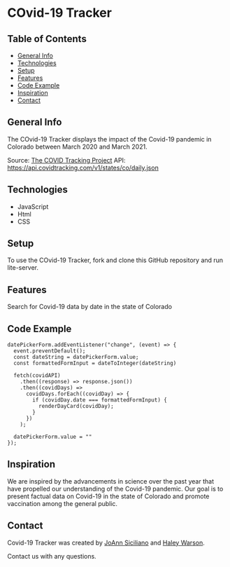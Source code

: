 # COvid-19 Tracker

## Table of Contents
- [General Info](#general-info)
- [Technologies](#technologies)
- [Setup](#setup)
- [Features](#features)
- [Code Example](#code-example)
- [Inspiration](#inspiration)
- [Contact](#contact)

## General Info
The COvid-19 Tracker displays the impact of the Covid-19 pandemic in Colorado between March 2020 and March 2021.

Source: [The COVID Tracking Project](https://covidtracking.com/)
API: https://api.covidtracking.com/v1/states/co/daily.json

## Technologies
- JavaScript
- Html
- CSS

## Setup
To use the COvid-19 Tracker, fork and clone this GitHub repository and run lite-server.

## Features
Search for Covid-19 data by date in the state of Colorado

## Code Example
```
datePickerForm.addEventListener("change", (event) => {
  event.preventDefault();
  const dateString = datePickerForm.value; 
  const formattedFormInput = dateToInteger(dateString)

  fetch(covidAPI)
    .then((response) => response.json())
    .then((covidDays) =>
      covidDays.forEach((covidDay) => {
        if (covidDay.date === formattedFormInput) {
          renderDayCard(covidDay);
        }
      })
    );
  
  datePickerForm.value = ""
});
```

## Inspiration
We are inspired by the advancements in science over the past year that have propelled our understanding of the Covid-19 pandemic. Our goal is to present factual data on Covid-19 in the state of Colorado and promote vaccination among the general public.

## Contact
Covid-19 Tracker was created by [JoAnn Siciliano](www.linkedin.com/in/joannsiciliano) and [Haley Warson](https://www.linkedin.com/in/haleywarson/).

Contact us with any questions.


